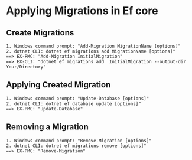 # Applying Migrations in Ef core
## Create Migrations
    1. Windows command prompt: "Add-Migration MigrationName [options]"
    2. dotnet CLI: dotnet ef migrations add MigrationName [options]"
    ==> EX-PMC: "Add-Migration InitialMigration"
    ==> EX-CLI: "dotnet ef migrations add  InitialMigration --output-dir Your/Directory"

## Applying Created Migration
    1. Windows command prompt: "Update-Database [options]"
    2. dotnet CLI: dotnet ef database update [options]"
    ==> EX-PMC: "Update-Database"

## Removing a Migration
    1. Windows command prompt: "Remove-Migration [options]"
    2. dotnet CLI: dotnet ef migrations remove [options]"
    ==> EX-PMC: "Remove-Migration"